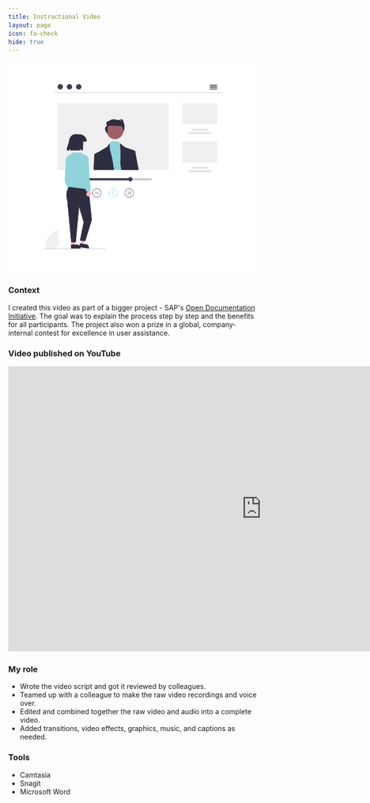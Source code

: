 ```yaml
---
title: Instructional Video
layout: page
icon: fa-check
hide: true
---
```


![Instructional Video Illustration](assets/images/undraw_Youtube_tutorial_re_69qc.png)

### Context
 I created this video as part of a bigger project - SAP's [Open Documentation Initiative](https://blogs.sap.com/2021/05/20/introducing-the-open-documentation-initiative/). The goal was to explain the process step by step and the benefits for all participants. The project also won a prize in a global, company-internal contest for excellence in user assistance.

### Video published on YouTube

<iframe width="1024" height="576" src="https://www.youtube.com/embed/WJ0oarMlVW4" title="YouTube video player" frameborder="0" allow="accelerometer; autoplay; clipboard-write; encrypted-media; gyroscope; picture-in-picture" allowfullscreen></iframe>

### My role

- Wrote the video script and got it reviewed by colleagues.
- Teamed up with a colleague to make the raw video recordings and voice over.
- Edited and combined together the raw video and audio into a complete video. 
- Added transitions, video effects, graphics, music, and captions as needed. 

### Tools

- Camtasia
- Snagit
- Microsoft Word